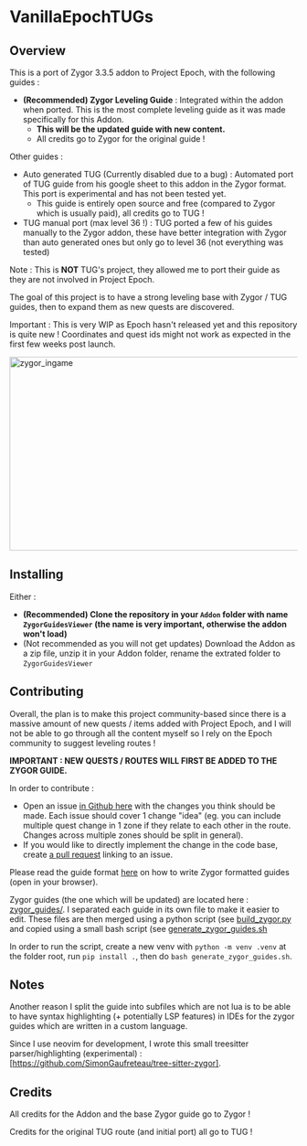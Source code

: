 
# VanillaEpochTUGs

## Overview

This is a port of Zygor 3.3.5 addon to Project Epoch, with the following guides :

- **(Recommended) Zygor Leveling Guide** : Integrated within the addon when ported. This is the most complete leveling guide as it was made specifically for this Addon.
  - **This will be the updated guide with new content.**
  - All credits go to Zygor for the original guide !

Other guides :

- Auto generated TUG (Currently disabled due to a bug) : Automated port of TUG guide from his google sheet to this addon in the Zygor format. This port is experimental and has not been tested yet.
  - This guide is entirely open source and free (compared to Zygor which is usually paid), all credits go to TUG !
- TUG manual port (max level 36 !) : TUG ported a few of his guides manually to the Zygor addon, these have better integration with Zygor than auto generated ones but only go to level 36 (not everything was tested)

Note : This is **NOT** TUG's project, they allowed me to port their guide as they are not involved in Project Epoch.

The goal of this project is to have a strong leveling base with Zygor / TUG guides, then to expand them as new quests are discovered.

Important : This is very WIP as Epoch hasn't released yet and this repository is quite new ! Coordinates and quest ids might not work as expected in the first few weeks post launch.


<img width="653" height="339" alt="zygor_ingame" src="https://github.com/user-attachments/assets/ec84af4d-14ce-4005-aa5f-512bdc38456b" />

## Installing

Either :

- **(Recommended) Clone the repository in your `Addon` folder with name `ZygorGuidesViewer` (the name is very important, otherwise the addon won't load)**
- (Not recommended as you will not get updates) Download the Addon as a zip file, unzip it in your Addon folder, rename the extrated folder to `ZygorGuidesViewer`

## Contributing

Overall, the plan is to make this project community-based since there is a massive amount of new quests / items added with Project Epoch,
and I will not be able to go through all the content myself so I rely on the Epoch community to suggest leveling routes !

**IMPORTANT : NEW QUESTS / ROUTES WILL FIRST BE ADDED TO THE ZYGOR GUIDE.**

In order to contribute :

- Open an issue [in Github here](https://github.com/SimonGaufreteau/VanillaEpochLeveling/issues) with the changes you think should be made. Each issue should cover 1 change "idea"
  (eg. you can include multiple quest change in 1 zone if they relate to each other in the route. Changes across multiple zones should be split in general).
- If you would like to directly implement the change in the code base, create [a pull request](https://github.com/SimonGaufreteau/VanillaEpochLeveling/pulls) linking to an issue.

Please read the guide format [here](./guide_format.html) on how to write Zygor formatted guides (open in your browser).

Zygor guides (the one which will be updated) are located here : [zygor_guides/](./src/epoch/zygor_guides).
I separated each guide in its own file to make it easier to edit.
These files are then merged using a python script (see [build_zygor.py](./src/epoch/build_zygor.py) and copied using a small bash script (see [generate_zygor_guides.sh](./generate_zygor_guides.sh)

In order to run the script, create a new venv with `python -m venv .venv` at the folder root, run `pip install .`, then do `bash generate_zygor_guides.sh`.

## Notes

Another reason I split the guide into subfiles which are not lua is to be able to have syntax highlighting (+ potentially LSP features) in IDEs for the zygor guides which are written in a custom language.

Since I use neovim for development, I wrote this small treesitter parser/highlighting (experimental) : [https://github.com/SimonGaufreteau/tree-sitter-zygor].

## Credits

All credits for the Addon and the base Zygor guide go to Zygor !

Credits for the original TUG route (and initial port) all go to TUG !
